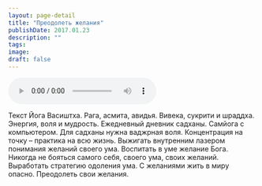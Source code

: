 ```yaml
---
layout: page-detail
title: "Преодолеть желания"
publishDate: 2017.01.23
description: ""
tags:
image:
draft: false
---
```


<audio title="2017.01.23 - Преодолеть желания.mp3" src="/upload/iblock/df8/df816b609b23a9c76123dd34d8ff31b8.mp3" controls=""></audio>

 Текст Йога Васиштха. Рага, асмита, авидья. Вивека, сукрити и шраддха. Энергия, воля и мудрость. Ежедневный дневник садханы. Самйога с компьютером. Для садханы нужна ваджрная воля. Концентрация на точку – практика на всю жизнь. Выжигать внутренним лазером понимания желаний своего ума. Воспитать в уме желание Бога. Никогда не бояться самого себя, своего ума, своих желаний. Выработать стратегию одоления ума. С желаниями жить в миру опасно. Преодолеть свои желания. 

  
